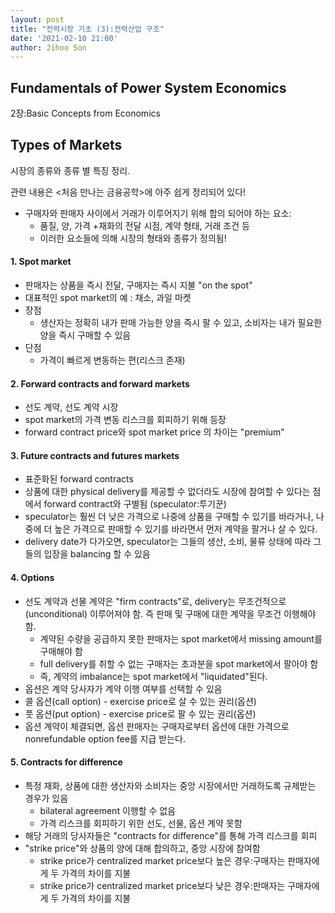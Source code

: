 ```yaml
---
layout: post
title: "전력시장 기초 (3):전력산업 구조"
date: '2021-02-10 21:00'
author: Jihoo Son
---
```


## Fundamentals of Power System Economics



2장:Basic Concepts from Economics



## Types of Markets

시장의 종류와 종류 별 특징 정리. 

관련 내용은 <처음 만나는 금융공학>에 아주 쉽게 정리되어 있다!



* 구매자와 판매자 사이에서 거래가 이루어지기 위해 합의 되어야 하는 요소:
  * 품질, 양, 가격 +재화의 전달 시점, 계약 형태, 거래 조건 등
  * 이러한 요소들에 의해 시장의 형태와 종류가 정의됨!

#### 

#### 1. Spot market

* 판매자는 상품을 즉시 전달, 구매자는 즉시 지불 "on the spot"
* 대표적인 spot market의 예 : 채소, 과일 마켓
* 장점
  * 생산자는 정확히 내가 판매 가능한 양을 즉시 팔 수 있고, 소비자는 내가 필요한 양을 즉시 구매할 수 있음
* 단점
  * 가격이 빠르게 변동하는 편(리스크 존재)
    

#### 2. Forward contracts and forward markets

* 선도 계약, 선도 계약 시장
* spot market의 가격 변동 리스크를 회피하기 위해 등장
* forward contract price와 spot market price 의 차이는 "premium"



#### 3. Future contracts and futures markets

* 표준화된 forward contracts
* 상품에 대한 physical delivery를 제공할 수 없더라도 시장에 참여할 수 있다는 점에서 forward contract와 구별됨 (speculator:투기꾼)
* speculator는 훨씬 더 낮은 가격으로 나중에 상품을 구매할 수 있기를 바라거나, 나중에 더 높은 가격으로 판매할 수 있기를 바라면서 먼저 계약을 팔거나 살 수 있다.
* delivery date가 다가오면, speculator는 그들의 생산, 소비, 물류 상태에 따라 그들의 입장을 balancing 할 수 있음

#### 4. Options

* 선도 계약과 선물 계약은 "firm contracts"로, delivery는 무조건적으로(unconditional) 이루어져야 함. 즉 판매 및 구매에 대한 계약을 무조건 이행해야 함.
  * 계약된 수량을 공급하지 못한 판매자는 spot market에서 missing amount를 구매해야 함
  * full delivery를 취할 수 없는 구매자는 초과분을 spot market에서 팔아야 함
  * 즉, 계약의 imbalance는 spot market에서 "liquidated"된다.
* 옵션은 계약 당사자가 계약 이행 여부를 선택할 수 있음
* 콜 옵션(call option) - exercise price로 살 수 있는 권리(옵션)
* 풋 옵션(put option) - exercise price로 팔 수 있는 권리(옵션)
* 옵션 계약이 체결되면, 옵션 판매자는 구매자로부터 옵션에 대한 가격으로 nonrefundable option fee를 지급 받는다.

#### 5. Contracts for difference

* 특정 재화, 상품에 대한 생산자와 소비자는 중앙 시장에서만 거래하도록 규제받는 경우가 있음
  * bilateral agreement 이행할 수 없음
  * 가격 리스크를 회피하기 위한 선도, 선물, 옵션 계약 못함
* 해당 거래의 당사자들은 "contracts for difference"를 통해 가격 리스크를 회피
* "strike price"와 상품의 양에 대해 합의하고, 중앙 시장에 참여함
  * strike price가 centralized market price보다 높은 경우:구매자는 판매자에게 두 가격의 차이를 지불 
  * strike price가 centralized market price보다 낮은 경우:판매자는 구매자에게 두 가격의 차이를 지불